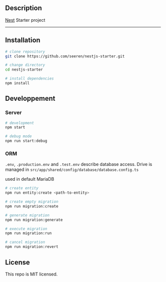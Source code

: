 ## Description

[Nest](https://github.com/nestjs/nest) Starter project

* * *

## Installation

```bash
# clone repository
git clone https://github.com/seeren/nestjs-starter.git

# change directory
cd nestjs-starter

# install dependencies
npm install
```

## Developpement

### Server

```bash
# development
npm start

# debug mode
npm run start:debug
```

### ORM

`.env`, `.production.env` and `.test.env` describe database access. Drive is managed in `src/app/shared/config/database/database.config.ts`


 used in default MariaDB
```bash
# create entity
npm run entity:create <path-to-entity>

# create empty migration
npm run migration:create

# generate migration
npm run migration:generate

# execute migration
npm run migration:run

# cancel migration
npm run migration:revert
```


## License

This repo is MIT licensed.
